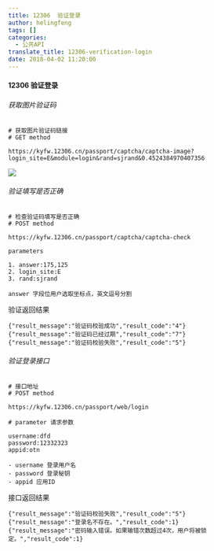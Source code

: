 ```yaml
---
title: 12306  验证登录
author: helingfeng
tags: []
categories:
  - 公共API
translate_title: 12306-verification-login
date: 2018-04-02 11:20:00
---
```

#### 12306 验证登录

###### 获取图片验证码

```
# 获取图片验证码链接
# GET method

https://kyfw.12306.cn/passport/captcha/captcha-image?login_site=E&module=login&rand=sjrand&0.4524384970407356
```

![](https://www.helingfeng.com/wp-content/uploads/2018/02/captcha-image.jpeg)

###### 验证填写是否正确

```
# 检查验证码填写是否正确
# POST method

https://kyfw.12306.cn/passport/captcha/captcha-check

parameters

1. answer:175,125
2. login_site:E
3. rand:sjrand

answer 字段位用户选取坐标点，英文逗号分割

```

验证返回结果

```
{"result_message":"验证码校验成功","result_code":"4"}
{"result_message":"验证码已经过期","result_code":"7"}
{"result_message":"验证码校验失败","result_code":"5"}
```

###### 验证登录接口

```
# 接口地址
# POST method

https://kyfw.12306.cn/passport/web/login

# parameter 请求参数

username:dfd
password:12332323
appid:otn

- username 登录用户名
- password 登录秘钥
- appid 应用ID

```

接口返回结果

```
{"result_message":"验证码校验失败","result_code":"5"}
{"result_message":"登录名不存在。","result_code":1}
{"result_message":"密码输入错误。如果输错次数超过4次，用户将被锁定。","result_code":1}

```